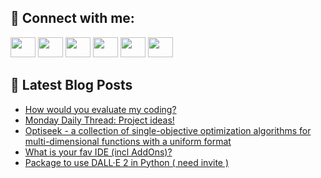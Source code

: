 ## 🔎 Connect with me:
[<img height="32" width="40" src="https://cdn.jsdelivr.net/npm/simple-icons@v5/icons/telegram.svg" />](https://t.me/bullbesh)
[<img height="32" width="40" src="https://cdn.jsdelivr.net/npm/simple-icons@v5/icons/vk.svg" />](https://vk.com/bullbesh)
[<img height="32" width="40" src="https://cdn.jsdelivr.net/npm/simple-icons@v5/icons/twitter.svg" />](https://twitter.com/bullbesh1)
[<img height="32" width="40" src="https://cdn.jsdelivr.net/npm/simple-icons@v5/icons/instagram.svg" />](https://www.instagram.com/bullbesh)
[<img height="32" width="40" src="https://cdn.jsdelivr.net/npm/simple-icons@v5/icons/reddit.svg" />](https://www.reddit.com/user/bullbesh)
[<img height="32" width="40" src="https://cdn.jsdelivr.net/npm/simple-icons@v5/icons/youtube.svg" />](https://www.youtube.com/channel/UCtfjRs6uzgq5mfm8S06WTcg)

## 📕 Latest Blog Posts
<!-- BLOG-POST-LIST:START -->
- [How would you evaluate my coding?](https://www.reddit.com/r/Python/comments/vw6pf1/how_would_you_evaluate_my_coding/)
- [Monday Daily Thread: Project ideas!](https://www.reddit.com/r/Python/comments/vw4q60/monday_daily_thread_project_ideas/)
- [Optiseek - a collection of single-objective optimization algorithms for multi-dimensional functions with a uniform format](https://www.reddit.com/r/Python/comments/vw357z/optiseek_a_collection_of_singleobjective/)
- [What is your fav IDE &lpar;incl AddOns&rpar;?](https://www.reddit.com/r/Python/comments/vw0ftz/what_is_your_fav_ide_incl_addons/)
- [Package to use DALL·E 2 in Python &lpar; need invite &rpar;](https://www.reddit.com/r/Python/comments/vvzzl8/package_to_use_dalle_2_in_python_need_invite/)
<!-- BLOG-POST-LIST:END -->
